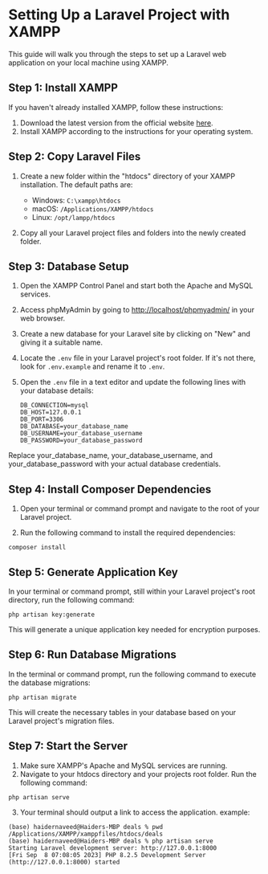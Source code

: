 # Setting Up a Laravel Project with XAMPP

This guide will walk you through the steps to set up a Laravel web application on your local machine using XAMPP. 

## Step 1: Install XAMPP

If you haven't already installed XAMPP, follow these instructions:

1. Download the latest version from the official website [here](https://www.apachefriends.org/).
2. Install XAMPP according to the instructions for your operating system.

## Step 2: Copy Laravel Files

1. Create a new folder within the "htdocs" directory of your XAMPP installation. The default paths are:
   - Windows: `C:\xampp\htdocs`
   - macOS: `/Applications/XAMPP/htdocs`
   - Linux: `/opt/lampp/htdocs`

2. Copy all your Laravel project files and folders into the newly created folder.

## Step 3: Database Setup

1. Open the XAMPP Control Panel and start both the Apache and MySQL services.

2. Access phpMyAdmin by going to [http://localhost/phpmyadmin/](http://localhost/phpmyadmin/) in your web browser.

3. Create a new database for your Laravel site by clicking on "New" and giving it a suitable name.

4. Locate the `.env` file in your Laravel project's root folder. If it's not there, look for `.env.example` and rename it to `.env`.

5. Open the `.env` file in a text editor and update the following lines with your database details:

   ```dotenv
   DB_CONNECTION=mysql
   DB_HOST=127.0.0.1
   DB_PORT=3306
   DB_DATABASE=your_database_name
   DB_USERNAME=your_database_username
   DB_PASSWORD=your_database_password

Replace your_database_name, your_database_username, and your_database_password with your actual database credentials.


## Step 4: Install Composer Dependencies

1. Open your terminal or command prompt and navigate to the root of your Laravel project.

2. Run the following command to install the required dependencies:

```shell
composer install
```

## Step 5: Generate Application Key

In your terminal or command prompt, still within your Laravel project's root directory, run the following command:
```shell
php artisan key:generate
```
This will generate a unique application key needed for encryption purposes.

## Step 6: Run Database Migrations
In the terminal or command prompt, run the following command to execute the database migrations:
```shell
php artisan migrate
```
This will create the necessary tables in your database based on your Laravel project's migration files.

## Step 7: Start the Server
1.	Make sure XAMPP's Apache and MySQL services are running.
2.	Navigate to your htdocs directory and your projects root folder. Run the following command:
```shell
php artisan serve
```
3.	Your terminal should output a link to access the application.
example:
```shell
(base) haidernaveed@Haiders-MBP deals % pwd
/Applications/XAMPP/xamppfiles/htdocs/deals
(base) haidernaveed@Haiders-MBP deals % php artisan serve
Starting Laravel development server: http://127.0.0.1:8000
[Fri Sep  8 07:08:05 2023] PHP 8.2.5 Development Server (http://127.0.0.1:8000) started
```








